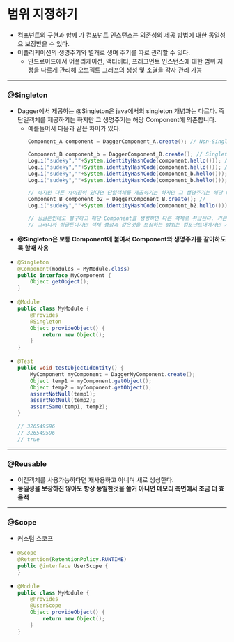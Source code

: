 # 범위 지정하기
* 컴포넌트의 구현과 함께 가 컴포넌트 인스턴스는 의존성의 제공 방법에 대한 동일성으 보장받을 수 있다.
* 어플리케이션의 생명주기와 별개로 생며 주기를 따로 관리할 수 있다.
  * 안드로이드에서 어플리케이션, 액티비티, 프래그먼트 인스턴스에 대한 범위 지정을 다르게 관리해 오브젝트 그래프의 생성 및 소멸을 각자 관리 가능
---
### @Singleton
* Dagger에서 제공하는 @Singleton은 java에서의 singleton 개념과는 다르다. 즉 단일객체를 제공하기는 하지만 그 생명주기는 해당 Component에 의존합니다.
  * 예를들어서 다음과 같은 차이가 있다.
    ```java
    Component_A component = DaggerComponent_A.create(); // Non-Singleton

    Component_B component_b = DaggerComponent_B.create(); // Singleton
    Log.i("sudeky",""+System.identityHashCode(component.hello())); // 174949475
    Log.i("sudeky",""+System.identityHashCode(component.hello())); // 109688928
    Log.i("sudeky",""+System.identityHashCode(component_b.hello())); // 152105241
    Log.i("sudeky",""+System.identityHashCode(component_b.hello())); // 152105241
    
    // 하지만 다른 차이점이 있다면 단일객체를 제공하기는 하지만 그 생명주기는 해당 Component에 의존한다.
    Component_B component_b2 = DaggerComponent_B.create(); // 
    Log.i("sudeky",""+System.identityHashCode(component_b2.hello())); // 173464346
    
    // 싱글톤인데도 불구하고 해당 Component를 생성하면 다른 객체로 취급된다. 기본적으로 Singleton의 생명주기가 Component에 의존한다는것을 확인할수있다.
    // 그러니까 싱글톤이지만 객체 생성과 같은것을 보장하는 범위는 컴포넌트내에서만 가능하다.
* **@Singleton은 보통 Component에 붙여서 Component와 생명주기를 같이하도록 할때 사용**
* ```java
  @Singleton
  @Component(modules = MyModule.class)
  public interface MyComponent {
      Object getObject();
  }
* ```java
  @Module
  public class MyModule {
      @Provides
      @Singleton
      Object provideObject() {
          return new Object();
      }
  }
* ```java
  @Test
  public void testObjectIdentity() {
      MyComponent myComponent = DaggerMyComponent.create();
      Object temp1 = myComponent.getObject();
      Object temp2 = myComponent.getObject();
      assertNotNull(temp1);
      assertNotNull(temp2);
      assertSame(temp1, temp2);
  }
    
  // 326549596
  // 326549596
  // true
---
### @Reusable
* 이전객체를 사용가능하다면 재사용하고 아니며 새로 생성한다.
* **동일성을 보장하진 않아도 항상 동일한것을 쓸거 아니면 메모리 측면에서 조금 더 효율적**
---
### @Scope
* 커스텀 스코프
* ```java
  @Scope
  @Retention(RetentionPolicy.RUNTIME)
  public @interface UserScope {
  }
* ```java
  @Module
  public class MyModule {
      @Provides
      @UserScope
      Object provideObject() {
          return new Object();
      }
  }
  
